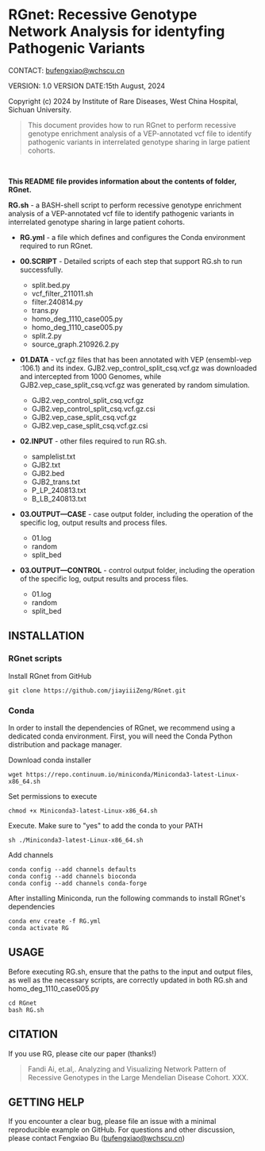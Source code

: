 # RGnet: Recessive Genotype Network Analysis for identyfing Pathogenic Variants

CONTACT: <bufengxiao@wchscu.cn>

VERSION: 1.0 VERSION DATE:15th August, 2024

Copyright (c) 2024 by Institute of Rare Diseases, West China Hospital, Sichuan University.

>This document provides how to run RGnet to perform recessive genotype enrichment analysis of a VEP-annotated vcf file to identify pathogenic variants in interrelated genotype sharing in large patient cohorts.

<br>

**This README file provides information about the contents of folder, RGnet.**

 **RG.sh** - a BASH-shell script to perform recessive genotype enrichment analysis of a VEP-annotated vcf file to identify pathogenic variants in interrelated genotype sharing in large patient cohorts.

+ **RG.yml** - a file which defines and configures the Conda environment required to run RGnet.

+ **00.SCRIPT** - Detailed scripts of each step that support RG.sh to run successfully.
  + split.bed.py
  + vcf_filter_211011.sh
  + filter.240814.py
  + trans.py
  + homo_deg_1110_case005.py
  + homo_deg_1110_case005.py
  + split.2.py
  + source_graph.210926.2.py
  
+ **01.DATA**  - vcf.gz files that has been annotated with VEP (ensembl-vep :106.1) and its index. GJB2.vep_control_split_csq.vcf.gz was downloaded and intercepted from 1000 Genomes, while GJB2.vep_case_split_csq.vcf.gz was generated by random simulation.
  + GJB2.vep_control_split_csq.vcf.gz
  + GJB2.vep_control_split_csq.vcf.gz.csi
  + GJB2.vep_case_split_csq.vcf.gz
  + GJB2.vep_case_split_csq.vcf.gz.csi

+ **02.INPUT** - other files required to run RG.sh.
  + samplelist.txt
  + GJB2.txt
  + GJB2.bed
  + GJB2_trans.txt
  + P_LP_240813.txt
  + B_LB_240813.txt

+ **03.OUTPUT—CASE** - case output folder, including the operation of the specific log, output results and process files.
  + 01.log
  + random
  + split_bed

+ **03.OUTPUT—CONTROL** - control output folder, including the operation of the specific log, output results and process files.
  + 01.log
  + random
  + split_bed

## INSTALLATION

### RGnet scripts

Install RGnet from GitHub

```shell
git clone https://github.com/jiayiiiZeng/RGnet.git
```

### Conda

In order to install the dependencies of RGnet, we recommend using a dedicated conda environment. First, you will need the Conda Python distribution and package manager.

Download conda installer

```shell
wget https://repo.continuum.io/miniconda/Miniconda3-latest-Linux-x86_64.sh
```

Set permissions to execute

```shell
chmod +x Miniconda3-latest-Linux-x86_64.sh
```

Execute. Make sure to "yes" to add the conda to your PATH

```shell
sh ./Miniconda3-latest-Linux-x86_64.sh
```

Add channels

```shell
conda config --add channels defaults
conda config --add channels bioconda
conda config --add channels conda-forge
```

After installing Miniconda, run the following commands to install RGnet's dependencies

```shell
conda env create -f RG.yml
conda activate RG
```

## USAGE

Before executing RG.sh, ensure that the paths to the input and output files, as well as the necessary scripts, are correctly updated in both RG.sh and homo_deg_1110_case005.py

```shell
cd RGnet
bash RG.sh
```

## CITATION

If you use RG, please cite our paper (thanks!)

>Fandi Ai, et.al,. Analyzing and Visualizing Network Pattern of Recessive Genotypes in the Large Mendelian Disease Cohort. XXX.

## GETTING HELP

If you encounter a clear bug, please file an issue with a minimal reproducible example on GitHub. For questions and other discussion, please contact Fengxiao Bu (<bufengxiao@wchscu.cn>)
